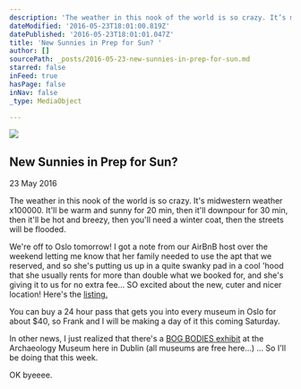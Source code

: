 ```yaml
---
description: 'The weather in this nook of the world is so crazy. It’s midwestern weather x100000. It’ll be warm and sunny for 20 min, then it’ll downpour for 30 min, then it’ll be hot and breezy, then you’ll need a winter coat, then the streets will be flooded.'
dateModified: '2016-05-23T18:01:00.819Z'
datePublished: '2016-05-23T18:01:01.047Z'
title: 'New Sunnies in Prep for Sun? '
author: []
sourcePath: _posts/2016-05-23-new-sunnies-in-prep-for-sun.md
starred: false
inFeed: true
hasPage: false
inNav: false
_type: MediaObject

---
```

<article style=""><img src="https://s3-us-west-2.amazonaws.com/the-grid-img/p/9359771999cf36d1fab87b36ad9125d0c163ebaf.jpg" /><h1>New Sunnies in Prep for Sun? </h1><p>23 May 2016</p></article>

The weather in this nook of the world is so crazy. It's midwestern weather x100000\. It'll be warm and sunny for 20 min, then it'll downpour for 30 min, then it'll be hot and breezy, then you'll need a winter coat, then the streets will be flooded.

We're off to Oslo tomorrow! I got a note from our AirBnB host over the weekend letting me know that her family needed to use the apt that we reserved, and so she's putting us up in a quite swanky pad in a cool 'hood that she usually rents for more than double what we booked for, and she's giving it to us for no extra fee... SO excited about the new, cuter and nicer location! Here's the [listing.][0]

You can buy a 24 hour pass that gets you into every museum in Oslo for about $40, so Frank and I will be making a day of it this coming Saturday.

In other news, I just realized that there's a [BOG BODIES exhibit][1] at the Archaeology Museum here in Dublin (all museums are free here...) ... So I'll be doing that this week.

OK byeeee.

[0]: https://www.airbnb.ie/rooms/12573718
[1]: http://www.museum.ie/Archaeology/Exhibitions/Current-Exhibitions/Kingship-and-Sacrifice